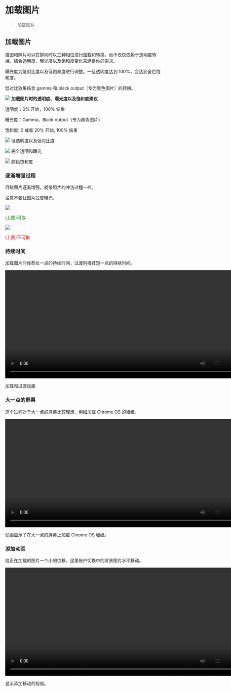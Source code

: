 # 加载图片

> 加载图片

## 加载图片   

插图和照片可以在排列时以三种相位进行加载和转换，而不仅仅依赖于透明度转换。结合透明度、曝光度以及饱和度变化来满足你的需求。

曝光度为低对比度以及低饱和度进行调整。一旦透明度达到 100%，会达到全色饱和度。

低对比效果结合 gamma 和 black output（专为黑色图片）的转换。

![](../images/14_1.png)
**加载图片时的透明度、曝光度以及饱和度建议**

透明度：0% 开始，100% 结束

曝光度：Gamma，Black output（专为黑色图片）

饱和度: 0 或者 20% 开始, 100% 结束

![](../images/14_2.png)
低透明度以及低对比度

![](../images/14_3.png)
完全透明和曝光

![](../images/14_4.png)
颜色饱和度

### 逐渐增强过程   

目睹图片逐渐增强，就像照片的冲洗过程一样。

注意不要让图片过度曝光。

![](../images/14_5.png)

<p> <font color="green">(上图)可取</font></p>

![](../images/14_6.png)

<p> <font color="red">(上图)不可取</font></p>

### 持续时间   

加载图片时推荐长一点的持续时间，过渡时推荐短一点的持续时间。

<video crossorigin="anonymous"  loop  controls width="760" height="350">
<source src="http://materialdesign.qiniudn.com/videos/patterns-imagerytreatment-imageload-transition_large_xhdpi.mp4">
</video>

加载和过渡动画

### 大一点的屏幕   

这个过程对于大一点的屏幕比较理想，例如加载 Chrome OS 的墙纸。

<video crossorigin="anonymous"  loop  controls width="760" height="350">
<source src="http://materialdesign.qiniudn.com/videos/patterns_loadingimages_largescreen.mp4">
</video>

动画显示了在大一点的屏幕上加载 Chrome OS 墙纸。

### 添加动画   

给正在加载的图片一个小的位移。这里账户切换中的背景图片水平移动。

<video crossorigin="anonymous"  loop  controls width="760" height="350">
<source src="http://materialdesign.qiniudn.com/videos/patterns-loadingimages-loading-070901_Load_Add_Animation_xhdpi_002.mp4">
</video>

显示添加移动的视频。
